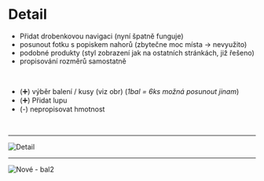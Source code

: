 # Detail

- Přidat drobenkovou navigaci (nyní špatně funguje)
- posunout fotku s popiskem nahorů (zbytečne moc místa -> nevyužito)
- podobné produkty (styl zobrazení jak na ostatních stránkách, již řešeno)
- propisování rozměrů samostatně 
<br>

- (➕) výběr balení / kusy (viz obr) (_1bal = 6ks možná posunout jinam_)
- (➕) Přidat lupu
- (-) nepropisovat hmotnost
<br>

<hr>

![Detail](https://user-images.githubusercontent.com/59166385/172806005-d86dc943-1a0b-4f72-977d-f8d4c497b2ae.png)

<hr>

![Nové - bal2](https://user-images.githubusercontent.com/59166385/172807164-290f8623-af8c-4b53-b90c-6a744acc783f.jpg)


